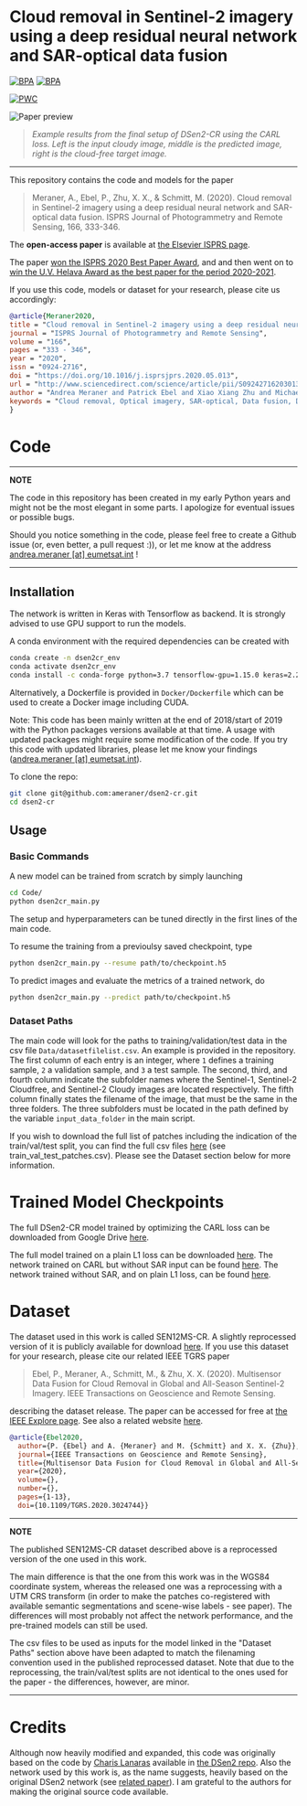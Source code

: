 # Cloud removal in Sentinel-2 imagery using a deep residual neural network and SAR-optical data fusion
[![BPA](https://img.shields.io/badge/Winner-ISPRS%20U.V.%20Helava%20Award%202020--2021-brightgreen)](https://www.isprs.org/society/awards/helava/2020_2021award.aspx)
[![BPA](https://img.shields.io/badge/Winner-ISPRS%20JPRS%20Best%20Paper%20Award%202020-brightgreen)](https://www.journals.elsevier.com/isprs-journal-of-photogrammetry-and-remote-sensing/news/the-u-v-helava-award-best-paper-volumes-159-170-2020)

[![PWC](https://img.shields.io/endpoint.svg?url=https://paperswithcode.com/badge/cloud-removal-in-sentinel-2-imagery-using-a/cloud-removal-on-sen12ms-cr)](https://paperswithcode.com/sota/cloud-removal-on-sen12ms-cr?p=cloud-removal-in-sentinel-2-imagery-using-a)

![Paper preview](doc/paper.JPG)
>
> _Example results from the final setup of DSen2-CR using the CARL loss. Left is the input cloudy image, middle is the predicted image, right is the cloud-free target image._
----
This repository contains the code and models for the paper
> Meraner, A., Ebel, P., Zhu, X. X., & Schmitt, M. (2020). Cloud removal in Sentinel-2 imagery using a deep residual neural network and SAR-optical data fusion. ISPRS Journal of Photogrammetry and Remote Sensing, 166, 333-346.

The **open-access paper** is available at [the Elsevier ISPRS page](https://doi.org/10.1016/j.isprsjprs.2020.05.013).

The paper [won the ISPRS 2020 Best Paper Award](https://www.journals.elsevier.com/isprs-journal-of-photogrammetry-and-remote-sensing/news/the-u-v-helava-award-best-paper-volumes-159-170-2020), and 
and then went on to [win the U.V. Helava Award as the best paper for the period 2020-2021](https://www.isprs.org/society/awards/helava/2020_2021award.aspx).

If you use this code, models or dataset for your research, please cite us accordingly:
```bibtex
@article{Meraner2020,
title = "Cloud removal in Sentinel-2 imagery using a deep residual neural network and SAR-optical data fusion",
journal = "ISPRS Journal of Photogrammetry and Remote Sensing",
volume = "166",
pages = "333 - 346",
year = "2020",
issn = "0924-2716",
doi = "https://doi.org/10.1016/j.isprsjprs.2020.05.013",
url = "http://www.sciencedirect.com/science/article/pii/S0924271620301398",
author = "Andrea Meraner and Patrick Ebel and Xiao Xiang Zhu and Michael Schmitt",
keywords = "Cloud removal, Optical imagery, SAR-optical, Data fusion, Deep learning, Residual network",
}
```

# Code

---

**NOTE**

The code in this repository has been created in my early Python years and might not be the most elegant in some parts. I apologize for eventual issues or possible bugs. 

Should you notice something in the code, please feel free to create a Github issue (or, even better, a pull request :)), or let me know at the address  [andrea.meraner [at] eumetsat.int](mailto:andrea.meraner@eumetsat.int) ! 

---

## Installation
The network is written in Keras with Tensorflow as backend. It is strongly advised to use GPU support to run the models.

A conda environment with the required dependencies can be created with
```bash
conda create -n dsen2cr_env
conda activate dsen2cr_env
conda install -c conda-forge python=3.7 tensorflow-gpu=1.15.0 keras=2.2.4 numpy scipy rasterio pydot graphviz h5py
```

Alternatively, a Dockerfile is provided in `Docker/Dockerfile` which can be used to create a Docker image including CUDA.

Note: 
This code has been mainly written at the end of 2018/start of 2019 with the Python packages versions available at that time. A usage with updated packages might require some modification of the code.
If you try this code with updated libraries, please let me know your findings ([andrea.meraner [at] eumetsat.int](mailto:andrea.meraner@eumetsat.int)).

To clone the repo:
```bash
git clone git@github.com:ameraner/dsen2-cr.git
cd dsen2-cr
```

## Usage
### Basic Commands
A new model can be trained from scratch by simply launching
```bash
cd Code/
python dsen2cr_main.py
```
The setup and hyperparameters can be tuned directly in the first lines of the main code.

To resume the training from a previoulsy saved checkpoint, type
```bash
python dsen2cr_main.py --resume path/to/checkpoint.h5
```

To predict images and evaluate the metrics of a trained network, do
```bash
python dsen2cr_main.py --predict path/to/checkpoint.h5
```

### Dataset Paths
The main code will look for the paths to training/validation/test data in the csv file `Data/datasetfilelist.csv`.
An example is provided in the repository. The first column of each entry is an integer, where `1` defines a training sample, 
`2` a validation sample, and `3` a test sample. The second, third, and fourth column indicate the subfolder names where the
Sentinel-1, Sentinel-2 Cloudfree, and Sentinel-2 Cloudy images are located respectively. The fifth column finally states the 
filename of the image, that must be the same in the three folders.
The three subfolders must be located in the path defined by the variable `input_data_folder` in the main script.  

If you wish to download the full list of patches including the indication of the train/val/test split, 
you can find the full csv files [here](https://syncandshare.lrz.de/getlink/fiX8Gv8SKQS8QMZrtXWZi5Rr/supplementary_SEN12MSCR) 
(see train_val_test_patches.csv).
Please see the Dataset section below for more information.

# Trained Model Checkpoints
The full DSen2-CR model trained by optimizing the CARL loss can be downloaded from Google Drive [here](https://drive.google.com/file/d/1L3YUVOnlg67H5VwlgYO9uC9iuNlq7VMg/view?usp=sharing).

The full model trained on a plain L1 loss can be downloaded [here](https://drive.google.com/file/d/1zv4_91Yr2IYyYDoqhZw8KpnfvfLhkuBB/view?usp=sharing). The network trained on CARL but without SAR input 
can be found [here](https://drive.google.com/file/d/1VHZa5-lX68mA2FbHeCiQsUq13oECw9DA/view?usp=sharing). The network trained without SAR, and on plain L1 loss, can be found [here](https://drive.google.com/file/d/11Th6UwKMXla7LGxsFJXwj-Jx9bSKlWUH/view?usp=sharing).


# Dataset
The dataset used in this work is called SEN12MS-CR. A slightly reprocessed version of it
is publicly available for download [here](https://mediatum.ub.tum.de/1554803).
If you use this dataset for your research, please cite our related IEEE TGRS paper 
> Ebel, P., Meraner, A., Schmitt, M., & Zhu, X. X. (2020). Multisensor Data Fusion for Cloud Removal in Global and All-Season Sentinel-2 Imagery. IEEE Transactions on Geoscience and Remote Sensing.

describing the dataset release. The paper can be accessed
for free at [the IEEE Explore page](https://ieeexplore.ieee.org/stamp/stamp.jsp?tp=&arnumber=9211498). See 
also a related website [here](https://patricktum.github.io/cloud_removal/).
```bibtex
@article{Ebel2020,
  author={P. {Ebel} and A. {Meraner} and M. {Schmitt} and X. X. {Zhu}},
  journal={IEEE Transactions on Geoscience and Remote Sensing}, 
  title={Multisensor Data Fusion for Cloud Removal in Global and All-Season Sentinel-2 Imagery}, 
  year={2020},
  volume={},
  number={},
  pages={1-13},
  doi={10.1109/TGRS.2020.3024744}}
```  
---

**NOTE**

The published SEN12MS-CR dataset described above is a reprocessed version of the one used in this work.  

The main difference is that the one from this work was in the WGS84 coordinate system, 
whereas the released one was a reprocessing with a UTM CRS transform (in order to make the patches
co-registered with available semantic segmentations and scene-wise labels - see paper). The differences will most
probably not affect the network performance, and the pre-trained models can still be used.

The csv files to be used as inputs for the model linked in the "Dataset Paths" section above have been adapted
to match the filenaming convention used in the published reprocessed dataset. Note that due to the reprocessing, the train/val/test 
splits are not identical to the ones used for the paper - the differences, however, are minor.

---
# Credits
Although now heavily modified and expanded, this code was originally based on the code by [Charis Lanaras](https://github.com/lanha)
available in [the DSen2 repo](https://github.com/lanha/DSen2). Also the network used by this work is, as the name suggests, 
heavily based on the original DSen2 network (see [related paper](https://www.sciencedirect.com/science/article/abs/pii/S0924271618302636)). 
I am grateful to the authors for making the original source code available.

